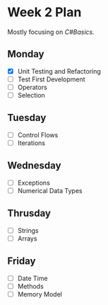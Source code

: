 # Week 2 Plan

Mostly focusing on _C#Basics._

## Monday
- [x] Unit Testing and Refactoring
- [ ] Test First Development
- [ ] Operators
- [ ] Selection

## Tuesday
- [ ] Control Flows
- [ ] Iterations

## Wednesday
- [ ] Exceptions
- [ ] Numerical Data Types

## Thrusday
- [ ] Strings
- [ ] Arrays

## Friday
- [ ] Date Time
- [ ] Methods
- [ ] Memory Model
